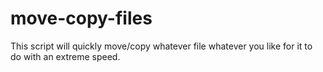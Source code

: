 # move-copy-files
This script will quickly move/copy whatever file whatever you like for it to do with an extreme speed.
